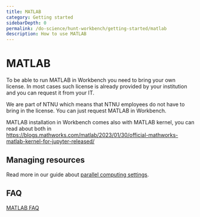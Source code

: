 ```yaml
---
title: MATLAB
category: Getting started
sidebarDepth: 0
permalink: /do-science/hunt-workbench/getting-started/matlab
description: How to use MATLAB
---
```


# MATLAB

To be able to run MATLAB in Workbench you need to bring your own license. In most cases such license is already provided by your institution and you can request it from your IT.

We are part of NTNU which means that NTNU employees do not have to bring in the license. You can just request MATLAB in Workbench.

MATLAB installation in Workbench comes also with MATLAB kernel, you can read about both in https://blogs.mathworks.com/matlab/2023/01/30/official-mathworks-matlab-kernel-for-jupyter-released/

## Managing resources

Read more in our guide about [parallel computing settings](/do-science/hunt-workbench/faq/#how-can-i-increase-the-number-of-parallel-workers).

## FAQ

[MATLAB FAQ](/do-science/hunt-workbench/faq/#matlab)


